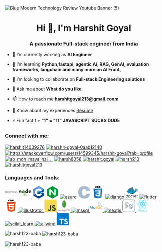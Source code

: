 
![Blue Modern Technology Review Youtube Banner (5)](https://github.com/harsh123-baba/harsh123-baba/assets/64320530/39610a11-d6bd-42d7-beb7-2dc38bcb92f5)

<h1 align="center">Hi 👋, I'm Harshit Goyal</h1>
<h3 align="center">A passionate Full-stack engineer from India</h3>

- 🔭 I’m currently working as **AI Engineer**

- 🌱 I’m learning **Python,fastapi, agentic Ai, RAG, GenAI, evaluation frameworks, langchain and many more on AI Front,**

- 👯 I’m looking to collaborate on **Full-stack Engineering solutions**

- 💬 Ask me about **What do you like**

- 📫 How to reach me **harshitgoyal213@gmail.coom**

- 📄 Know about my experiences <a href = "https://drive.google.com/file/d/1I4JYk4Wf7VYd0kME7YV1Kn9GJz5UpTXM/view?usp=share_link](https://drive.google.com/file/d/1I4JYk4Wf7VYd0kME7YV1Kn9GJz5UpTXM/view?usp=share_link">Resume</a>

- ⚡ Fun fact **1 + "1" = "11" JAVASCRIPT SUCKS DUDE**

<h3 align="left">Connect with me:</h3>
<p align="left">
<a href="https://twitter.com/harshit14039276" target="blank"><img align="center" src="https://raw.githubusercontent.com/rahuldkjain/github-profile-readme-generator/master/src/images/icons/Social/twitter.svg" alt="harshit14039276" height="30" width="40" /></a> <a href="https://linkedin.com/in/harshit-goyal-0aab12140" target="blank"><img align="center" src="https://raw.githubusercontent.com/rahuldkjain/github-profile-readme-generator/master/src/images/icons/Social/linked-in-alt.svg" alt="harshit-goyal-0aab12140" height="30" width="40" /></a> <a href="https://stackoverflow.com/users/https://stackoverflow.com/users/14599345/harshit-goyal?tab=profile" target="blank"><img align="center" src="https://raw.githubusercontent.com/rahuldkjain/github-profile-readme-generator/master/src/images/icons/Social/stack-overflow.svg" alt="https://stackoverflow.com/users/14599345/harshit-goyal?tab=profile" height="30" width="40" /></a> <a href="https://instagram.com/sb_moh_maya_hai_._" target="blank"><img align="center" src="https://raw.githubusercontent.com/rahuldkjain/github-profile-readme-generator/master/src/images/icons/Social/instagram.svg" alt="sb_moh_maya_hai_._" height="30" width="40" /></a> <a href="https://www.codechef.com/users/harsh8058" target="blank"><img align="center" src="https://cdn.jsdelivr.net/npm/simple-icons@3.1.0/icons/codechef.svg" alt="harsh8058" height="30" width="40" /></a>
<a href="https://codeforces.com/profile/harshit.goyal" target="blank"><img align="center" src="https://raw.githubusercontent.com/rahuldkjain/github-profile-readme-generator/master/src/images/icons/Social/codeforces.svg" alt="harshit.goyal" height="30" width="40" /></a>
<a href="https://www.leetcode.com/harsh213" target="blank"><img align="center" src="https://raw.githubusercontent.com/rahuldkjain/github-profile-readme-generator/master/src/images/icons/Social/leet-code.svg" alt="harsh213" height="30" width="40" /></a>
<a href="https://auth.geeksforgeeks.org/user/harshitgoyal213" target="blank"><img align="center" src="https://raw.githubusercontent.com/rahuldkjain/github-profile-readme-generator/master/src/images/icons/Social/geeks-for-geeks.svg" alt="harshitgoyal213" height="30" width="40" /></a>
</p>
<h3 align="left">Languages and Tools:</h3>
<p align="left">
<a href="https://expressjs.com" target="_blank" rel="noreferrer"> <img src="https://raw.githubusercontent.com/devicons/devicon/master/icons/express/express-original-wordmark.svg" alt="express" width="40" height="40"/> </a> <a href="https://nodejs.org" target="_blank" rel="noreferrer"> <img src="https://raw.githubusercontent.com/devicons/devicon/master/icons/nodejs/nodejs-original-wordmark.svg" alt="nodejs" width="40" height="40"/> <a href="https://www.w3schools.com/cpp/" target="_blank" rel="noreferrer"> <img src="https://raw.githubusercontent.com/devicons/devicon/master/icons/cplusplus/cplusplus-original.svg" alt="cplusplus" width="40" height="40"/> <a href="https://www.nginx.com" target="_blank" rel="noreferrer"> <img src="https://raw.githubusercontent.com/devicons/devicon/master/icons/nginx/nginx-original.svg" alt="nginx" width="40" height="40"/> </a>  <a href="https://azure.microsoft.com/en-in/" target="_blank" rel="noreferrer"> <img src="https://www.vectorlogo.zone/logos/microsoft_azure/microsoft_azure-icon.svg" alt="azure" width="40" height="40"/> </a> <a href="https://www.cprogramming.com/" target="_blank" rel="noreferrer"> <img src="https://raw.githubusercontent.com/devicons/devicon/master/icons/c/c-original.svg" alt="c" width="40" height="40"/> </a>  </a> <a href="https://www.w3schools.com/css/" target="_blank" rel="noreferrer"> <img src="https://raw.githubusercontent.com/devicons/devicon/master/icons/css3/css3-original-wordmark.svg" alt="css3" width="40" height="40"/> </a> <a href="https://www.djangoproject.com/" target="_blank" rel="noreferrer"> <img src="https://cdn.worldvectorlogo.com/logos/django.svg" alt="django" width="40" height="40"/> </a> <a href="https://www.docker.com/" target="_blank" rel="noreferrer"> <img src="https://raw.githubusercontent.com/devicons/devicon/master/icons/docker/docker-original-wordmark.svg" alt="docker" width="40" height="40"/> </a>  <a href="https://flutter.dev" target="_blank" rel="noreferrer"> <img src="https://www.vectorlogo.zone/logos/flutterio/flutterio-icon.svg" alt="flutter" width="40" height="40"/> </a> <a href="https://www.w3.org/html/" target="_blank" rel="noreferrer"> <img src="https://raw.githubusercontent.com/devicons/devicon/master/icons/html5/html5-original-wordmark.svg" alt="html5" width="40" height="40"/> </a> <a href="https://www.adobe.com/in/products/illustrator.html" target="_blank" rel="noreferrer"> <img src="https://www.vectorlogo.zone/logos/adobe_illustrator/adobe_illustrator-icon.svg" alt="illustrator" width="40" height="40"/> </a> <a href="https://developer.mozilla.org/en-US/docs/Web/JavaScript" target="_blank" rel="noreferrer"> <img src="https://raw.githubusercontent.com/devicons/devicon/master/icons/javascript/javascript-original.svg" alt="javascript" width="40" height="40"/> </a> <a href="https://www.mongodb.com/" target="_blank" rel="noreferrer"> <img src="https://raw.githubusercontent.com/devicons/devicon/master/icons/mongodb/mongodb-original-wordmark.svg" alt="mongodb" width="40" height="40"/> </a> <a href="https://www.microsoft.com/en-us/sql-server" target="_blank" rel="noreferrer"> <img src="https://www.svgrepo.com/show/303229/microsoft-sql-server-logo.svg" alt="mssql" width="40" height="40"/> </a> <a href="https://www.mysql.com/" target="_blank" rel="noreferrer"> <img src="https://raw.githubusercontent.com/devicons/devicon/master/icons/mysql/mysql-original-wordmark.svg" alt="mysql" width="40" height="40"/> </a> <a href="https://nextjs.org/" target="_blank" rel="noreferrer"> <img src="https://cdn.worldvectorlogo.com/logos/nextjs-2.svg" alt="nextjs" width="40" height="40"/> </a>   </a> <a href="https://www.photoshop.com/en" target="_blank" rel="noreferrer"> <img src="https://raw.githubusercontent.com/devicons/devicon/master/icons/photoshop/photoshop-line.svg" alt="photoshop" width="40" height="40"/> </a> <a href="https://reactjs.org/" target="_blank" rel="noreferrer"> <img src="https://raw.githubusercontent.com/devicons/devicon/master/icons/react/react-original-wordmark.svg" alt="react" width="40" height="40"/> </a> <a href="https://scikit-learn.org/" target="_blank" rel="noreferrer"> <img src="https://upload.wikimedia.org/wikipedia/commons/0/05/Scikit_learn_logo_small.svg" alt="scikit_learn" width="40" height="40"/> </a> <a href="https://tailwindcss.com/" target="_blank" rel="noreferrer"> <img src="https://www.vectorlogo.zone/logos/tailwindcss/tailwindcss-icon.svg" alt="tailwind" width="40" height="40"/> </a> <a href="https://www.typescriptlang.org/" target="_blank" rel="noreferrer"> <img src="https://raw.githubusercontent.com/devicons/devicon/master/icons/typescript/typescript-original.svg" alt="typescript" width="40" height="40"/> </a> </p>

<p><img align="left" src="https://github-readme-stats.vercel.app/api/top-langs?username=harsh123-baba&show_icons=true&locale=en&layout=compact" alt="harsh123-baba" /></p>

<p>&nbsp;<img align="center" src="https://github-readme-stats.vercel.app/api?username=harsh123-baba&show_icons=true&locale=en" alt="harsh123-baba" /></p>

<p><img align="center" src="https://github-readme-streak-stats.herokuapp.com/?user=harsh123-baba&" alt="harsh123-baba" /></p>
